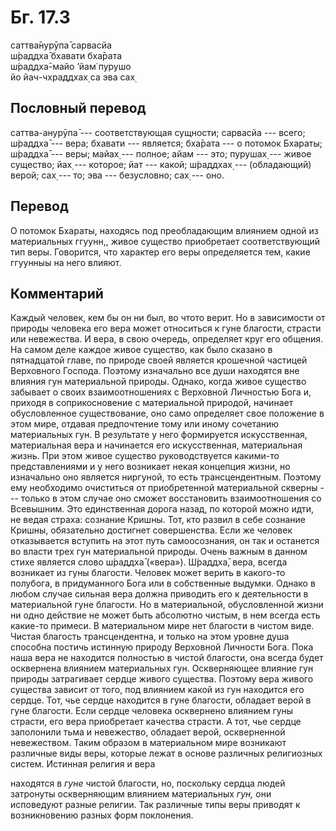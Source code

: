 # Бг. 17.3
саттва̄нурӯпа̄ сарвасйа<br/>
ш́раддха̄ бхавати бха̄рата<br/>
ш́раддха̄-майо ’йам̇ пурушо<br/>
йо йач-чхраддхах̣ са эва сах̣
## Пословный перевод

саттва-анурӯпа̄ --- соответствующая сущности; сарвасйа --- всего; ш́раддха̄
--- вера; бхавати --- является; бха̄рата --- о потомок Бхараты; ш́раддха̄
--- веры; майах̣ --- полное; айам --- это; пурушах̣ --- живое существо;
йах̣ --- которое; йат --- какой; ш́раддхах̣ --- (обладающий) верой; сах̣ ---
то; эва --- безусловно; сах̣ --- оно.

## Перевод

О потомок Бхараты, находясь под преобладающим влиянием одной из
материальных ггуунн,, живое существо приобретает соответствующий тип
веры. Говорится, что характер его веры определяется тем, какие ггуунныы
на него влияют.

## Комментарий

Каждый человек, кем бы он ни был, во чтото верит. Но в зависимости от
природы человека его вера может относиться к гуне благости, страсти или
невежества. И вера, в свою очередь, определяет круг его общения. На
самом деле каждое живое существо, как было сказано в пятнадцатой главе,
по природе своей является крошечной частицей Верховного Господа. Поэтому
изначально все души находятся вне влияния гун материальной природы.
Однако, когда живое существо забывает о своих взаимоотношениях с
Верховной Личностью Бога и, приходя в соприкосновение с материальной
природой, начинает обусловленное существование, оно само определяет свое
положение в этом мире, отдавая предпочтение тому или иному сочетанию
материальных гун. В результате у него формируется искусственная,
материальная вера и начинается его искусственная, материальная жизнь.
При этом живое существо руководствуется какими-то представлениями и у
него возникает некая концепция жизни, но изначально оно является
ниргуной, то есть трансцендентным. Поэтому ему необходимо очиститься от
приобретенной материальной скверны --- только в этом случае оно сможет
восстановить взаимоотношения со Всевышним. Это единственная дорога
назад, по которой можно идти, не ведая страха: сознание Кришны. Тот, кто
развил в себе сознание Кришны, обязательно достигнет совершенства. Если
же человек отказывается вступить на этот путь самоосознания, он так и
останется во власти трех гун материальной природы. Очень важным в данном
стихе является слово ш́раддха̄ («вера»). Ш́раддха̄, вера, всегда возникает
из гуны благости. Человек может верить в какого-то полубога, в
придуманного Бога или в собственные выдумки. Однако в любом случае
сильная вера должна приводить его к деятельности в материальной гуне
благости. Но в материальной, обусловленной жизни ни одно действие не
может быть абсолютно чистым, в нем всегда есть какие-то примеси. В
материальном мире нет благости в чистом виде. Чистая благость
трансцендентна, и только на этом уровне душа способна постичь истинную
природу Верховной Личности Бога. Пока наша вера не находится полностью в
чистой благости, она всегда будет осквернена влиянием материальных гун.
Оскверняющее влияние гун природы затрагивает сердце живого существа.
Поэтому вера живого существа зависит от того, под влиянием какой из гун
находится его сердце. Тот, чье сердце находится в гуне благости,
обладает верой в гуне благости. Если сердце человека осквернено влиянием
гуны страсти, его вера приобретает качества страсти. А тот, чье сердце
заполонили тьма и невежество, обладает верой, оскверненной невежеством.
Таким образом в материальном мире возникают различные виды веры, которые
лежат в основе различных религиозных систем. Истинная религия и вера

находятся в *гуне* чистой благости, но, поскольку сердца людей затронуты
оскверняющим влиянием материальных *гун,* они исповедуют разные религии.
Так различные типы веры приводят к возникновению разных форм поклонения.
